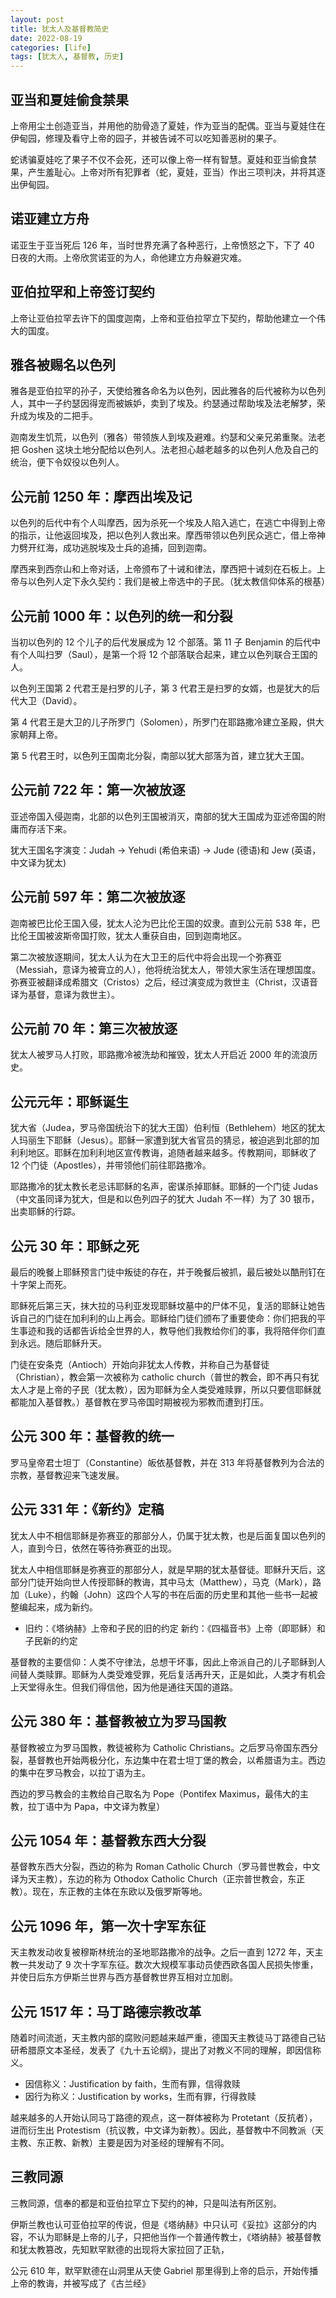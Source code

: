 ```yaml
---
layout: post
title: 犹太人及基督教简史
date: 2022-08-19
categories: [life]
tags: [犹太人, 基督教, 历史]
---
```


## 亚当和夏娃偷食禁果

上帝用尘土创造亚当，并用他的肋骨造了夏娃，作为亚当的配偶。亚当与夏娃住在伊甸园，修理及看守上帝的园子，并被告诫不可以吃知善恶树的果子。

蛇诱骗夏娃吃了果子不仅不会死，还可以像上帝一样有智慧。夏娃和亚当偷食禁果，产生羞耻心。上帝对所有犯罪者（蛇，夏娃，亚当）作出三项判决，并将其逐出伊甸园。

## 诺亚建立方舟

诺亚生于亚当死后 126 年，当时世界充满了各种恶行，上帝愤怒之下，下了 40 日夜的大雨。上帝欣赏诺亚的为人，命他建立方舟躲避灾难。

## 亚伯拉罕和上帝签订契约

上帝让亚伯拉罕去许下的国度迦南，上帝和亚伯拉罕立下契约，帮助他建立一个伟大的国度。

## 雅各被赐名以色列

雅各是亚伯拉罕的孙子，天使给雅各命名为以色列，因此雅各的后代被称为以色列人，其中一子约瑟因得宠而被嫉妒，卖到了埃及。约瑟通过帮助埃及法老解梦，荣升成为埃及的二把手。

迦南发生饥荒，以色列（雅各）带领族人到埃及避难。约瑟和父亲兄弟重聚。法老把 Goshen 这块土地分配给以色列人。法老担心越老越多的以色列人危及自己的统治，便下令奴役以色列人。

## 公元前 1250 年：摩西出埃及记

以色列的后代中有个人叫摩西，因为杀死一个埃及人陷入逃亡，在逃亡中得到上帝的指示，让他返回埃及，把以色列人救出来。摩西带领以色列民众逃亡，借上帝神力劈开红海，成功逃脱埃及士兵的追捕，回到迦南。

摩西来到西奈山和上帝对话，上帝颁布了十诫和律法，摩西把十诫刻在石板上。上帝与以色列人定下永久契约：我们是被上帝选中的子民。（犹太教信仰体系的根基）

## 公元前 1000 年：以色列的统一和分裂

当初以色列的 12 个儿子的后代发展成为 12 个部落。第 11 子 Benjamin 的后代中有个人叫扫罗（Saul），是第一个将 12 个部落联合起来，建立以色列联合王国的人。

以色列王国第 2 代君王是扫罗的儿子，第 3 代君王是扫罗的女婿，也是犹大的后代大卫（David）。

第 4 代君王是大卫的儿子所罗门（Solomen），所罗门在耶路撒冷建立圣殿，供大家朝拜上帝。

第 5 代君王时，以色列王国南北分裂，南部以犹大部落为首，建立犹大王国。

## 公元前 722 年：第一次被放逐

亚述帝国入侵迦南，北部的以色列王国被消灭，南部的犹大王国成为亚述帝国的附庸而存活下来。

犹大王国名字演变：Judah -> Yehudi (希伯来语) -> Jude (德语)和 Jew (英语，中文译为犹太)

## 公元前 597 年：第二次被放逐

迦南被巴比伦王国入侵，犹太人沦为巴比伦王国的奴隶。直到公元前 538 年，巴比伦王国被波斯帝国打败，犹太人重获自由，回到迦南地区。

第二次被放逐期间，犹太人认为在大卫王的后代中将会出现一个弥赛亚（Messiah，意译为被膏立的人），他将统治犹太人，带领大家生活在理想国度。弥赛亚被翻译成希腊文（Cristos）之后，经过演变成为救世主（Christ，汉语音译为基督，意译为救世主）。

## 公元前 70 年：第三次被放逐

犹太人被罗马人打败，耶路撒冷被洗劫和摧毁，犹太人开启近 2000 年的流浪历史。

## 公元元年：耶稣诞生

犹大省（Judea，罗马帝国统治下的犹大王国）伯利恒（Bethlehem）地区的犹太人玛丽生下耶稣（Jesus）。耶稣一家遭到犹大省官员的猜忌，被迫逃到北部的加利利地区。耶稣在加利利地区宣传教诲，追随者越来越多。传教期间，耶稣收了 12 个门徒（Apostles），并带领他们前往耶路撒冷。

耶路撒冷的犹太教长老忌讳耶稣的名声，密谋杀掉耶稣。耶稣的一个门徒 Judas（中文虽同译为犹大，但是和以色列四子的犹大 Judah 不一样）为了 30 银币，出卖耶稣的行踪。

## 公元 30 年：耶稣之死

最后的晚餐上耶稣预言门徒中叛徒的存在，并于晚餐后被抓，最后被处以酷刑钉在十字架上而死。

耶稣死后第三天，抹大拉的马利亚发现耶稣坟墓中的尸体不见，复活的耶稣让她告诉自己的门徒在加利利的山上再会。耶稣给门徒们颁布了重要使命：你们把我的平生事迹和我的话都告诉给全世界的人，教导他们我教给你们的事，我将陪伴你们直到永远。随后耶稣升天。

门徒在安条克（Antioch）开始向非犹太人传教，并称自己为基督徒（Christian），教会第一次被称为 catholic church（普世的教会，即不再只有犹太人才是上帝的子民（犹太教），因为耶稣为全人类受难赎罪，所以只要信耶稣就都能加入基督教。）基督教在罗马帝国时期被视为邪教而遭到打压。

## 公元 300 年：基督教的统一

罗马皇帝君士坦丁（Constantine）皈依基督教，并在 313 年将基督教列为合法的宗教，基督教迎来飞速发展。

## 公元 331 年：《新约》定稿

犹太人中不相信耶稣是弥赛亚的那部分人，仍属于犹太教，也是后面复国以色列的人，直到今日，依然在等待弥赛亚的出现。

犹太人中相信耶稣是弥赛亚的那部分人，就是早期的犹太基督徒。耶稣升天后，这部分门徒开始向世人传授耶稣的教诲，其中马太（Matthew），马克（Mark），路加（Luke），约翰（John）这四个人写的书在后面的历史里和其他一些书一起被整编起来，成为新约。

- 旧约：《塔纳赫》上帝和子民的旧的约定
  新约：《四福音书》上帝（即耶稣）和子民新的约定

基督教的主要信仰：人类不守律法，总想干坏事，因此上帝派自己的儿子耶稣到人间替人类赎罪。耶稣为人类受难受罪，死后复活再升天，正是如此，人类才有机会上天堂得永生。但我们得信他，因为他是通往天国的道路。

## 公元 380 年：基督教被立为罗马国教

基督教被立为罗马国教，教徒被称为 Catholic Christians。之后罗马帝国东西分裂，基督教也开始两极分化，东边集中在君士坦丁堡的教会，以希腊语为主。西边的集中在罗马教会，以拉丁语为主。

西边的罗马教会的主教给自己取名为 Pope（Pontifex Maximus，最伟大的主教，拉丁语中为 Papa，中文译为教皇）

## 公元 1054 年：基督教东西大分裂

基督教东西大分裂，西边的称为 Roman Catholic Church（罗马普世教会，中文译为天主教），东边的称为 Othodox Catholic Church（正宗普世教会，东正教）。现在，东正教的主体在东欧以及俄罗斯等地。

## 公元 1096 年，第一次十字军东征

天主教发动收复被穆斯林统治的圣地耶路撒冷的战争。之后一直到 1272 年，天主教一共发动了 9 次十字军东征。数次大规模军事动员使西欧各国人民损失惨重，并使日后东方伊斯兰世界与西方基督教世界互相对立加剧。

## 公元 1517 年：马丁路德宗教改革

随着时间流逝，天主教内部的腐败问题越来越严重，德国天主教徒马丁路德自己钻研希腊原文本圣经，发表了《九十五论纲》，提出了对教义不同的理解，即因信称义。

- 因信称义：Justification by faith，生而有罪，信得救赎
- 因行为称义：Justification by works，生而有罪，行得救赎

越来越多的人开始认同马丁路德的观点，这一群体被称为 Protetant（反抗者），进而衍生出 Protestism（抗议教，中文译为新教）。因此，基督教中不同教派（天主教、东正教、新教）主要是因为对圣经的理解有不同。

## 三教同源

三教同源，信奉的都是和亚伯拉罕立下契约的神，只是叫法有所区别。

伊斯兰教也认可亚伯拉罕的传说，但是《塔纳赫》中只认可《妥拉》这部分的内容，不认为耶稣是上帝的儿子，只把他当作一个普通传教士，《塔纳赫》被基督教和犹太教篡改，先知默罕默德的出现将大家拉回了正轨，

公元 610 年，默罕默德在山洞里从天使 Gabriel 那里得到上帝的启示，开始传播上帝的教诲，并被写成了《古兰经》
